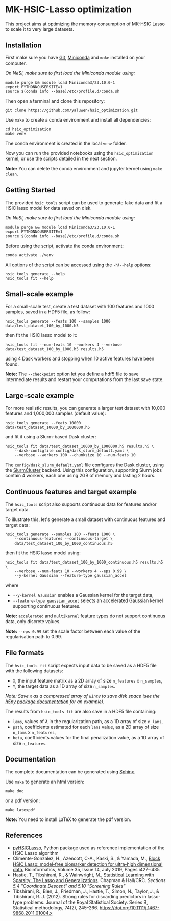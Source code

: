 # MK-HSIC-Lasso optimization

This project aims at optimizing the memory consumption of MK-HSIC Lasso to scale it to very large datasets.


## Installation

First make sure you have [Git](https://git-scm.com/downloads), [Miniconda](https://docs.conda.io/en/latest/miniconda.html) and `make` installed on your computer.

*On NeSI, make sure to first load the Miniconda module using:*

```
module purge && module load Miniconda3/23.10.0-1
export PYTHONNOUSERSITE=1
source $(conda info --base)/etc/profile.d/conda.sh
```

Then open a terminal and clone this repository:

```
git clone https://github.com/yaluwen/hsic_optimization.git
```

Use `make` to create a conda environment and install all dependencies:

```
cd hsic_optimization
make venv
```

The conda environment is created in the local `venv` folder.

Now you can run the provided notebooks using the `hsic_optimization` kernel, or use the scripts detailed in the next section.

**Note:** You can delete the conda environment and jupyter kernel using `make clean`.


## Getting Started

The provided `hsic_tools` script can be used to generate fake data and fit a HSIC lasso model for data saved on disk.

*On NeSI, make sure to first load the Miniconda module using:*

```
module purge && module load Miniconda3/23.10.0-1
export PYTHONNOUSERSITE=1
source $(conda info --base)/etc/profile.d/conda.sh
```

Before using the script, activate the conda environment:

```
conda activate ./venv
```

All options of the script can be accessed using the `-h`/`--help` options:

```
hsic_tools generate --help
hsic_tools fit --help
```


## Small-scale example

For a small-scale test, create a test dataset with 100 features and 1000 samples, saved in a HDF5 file, as follow:

```
hsic_tools generate --feats 100 --samples 1000 data/test_dataset_100_by_1000.h5
```

then fit the HSIC lasso model to it:

```
hsic_tools fit --num-feats 10 --workers 4 --verbose data/test_dataset_100_by_1000.h5 results.h5
```

using 4 Dask workers and stopping when 10 active features have been found.

**Note:** The `--checkpoint` option let you define a hdf5 file to save intermediate results and restart your computations from the last save state.


## Large-scale example

For more realistic results, you can generate a larger test dataset with 10,000 features and 1,000,000 samples (default value):

```
hsic_tools generate --feats 10000 data/test_dataset_10000_by_1000000.h5
```

and fit it using a Slurm-based Dask cluster:

```
hsic_tools fit data/test_dataset_10000_by_1000000.h5 results.h5 \
    --dask-configfile config/dask_slurm_default.yaml \
    --verbose --workers 100 --chunksize 10 --num-feats 10
```

The `config/dask_slurm_default.yaml` file configures the Dask cluster, using the [SlurmCluster](https://jobqueue.dask.org/en/latest/generated/dask_jobqueue.SLURMCluster.html) backend.
Using this configuration, supporting Slurm jobs contain 4 workers, each one using 2GB of memory and lasting 2 hours.


## Continuous features and target example

The `hsic_tools` script also supports continuous data for features and/or target data.

To illustrate this, let's generate a small dataset with continuous features and target data:

```
hsic_tools generate --samples 100 --feats 1000 \
    --continuous-features --continuous-target \
    data/test_dataset_100_by_1000_continuous.h5
```

then fit the HSIC lasso model using:

```
hsic_tools fit data/test_dataset_100_by_1000_continuous.h5 results.h5 \
    --verbose --num-feats 10 --workers 4 --eps 0.99 \
    --y-kernel Gaussian --feature-type gaussian_accel
```

where

- `--y-kernel Gaussian` enables a Gaussian kernel for the target data,
- `--feature-type gaussian_accel` selects an accelerated Gaussian kernel supporting continuous features.

**Note:** `accelerated` and `multikernel` feature types do not support continuous data, only discrete values.

**Note:** `--eps 0.99` set the scale factor between each value of the regularisation path to 0.99.


## File formats

The `hsic_tools fit` script expects input data to be saved as a HDF5 file with the following datasets:

- `X`, the input feature matrix as a 2D array of size `n_features` x `n_samples`,
- `Y`, the target data as a 1D array of size `n_samples`.

*Note: Save `X` as a compressed array of `uint8` to save disk space (see the [h5py package documentation](https://docs.h5py.org/en/stable/high/dataset.html#filter-pipeline) for an example).*

The results from `hsic_tools fit` are also save in a HDF5 file containing:

- `lams`, values of $\lambda$ in the regularization path, as a 1D array of size `n_lams`,
- `path`, coefficients estimated for each `lams` value, as a 2D array of size `n_lams` x `n_features`,
- `beta`, coefficients values for the final penalization value, as a 1D array of size `n_features`.


## Documentation

The complete documentation can be generated using [Sphinx](https://www.sphinx-doc.org).

Use `make` to generate an html version:

```
make doc
```

or a pdf version:

```
make latexpdf
```

**Note:** You need to install LaTeX to generate the pdf version.


## References

- [pyHSICLasso](https://github.com/riken-aip/pyHSICLasso), Python package used as reference implementation of the HSIC Lasso algorithm
- Climente-González, H., Azencott, C-A., Kaski, S., & Yamada, M., [Block HSIC Lasso: model-free biomarker detection for ultra-high dimensional data.](https://doi.org/10.1093/bioinformatics/btz333) Bioinformatics, Volume 35, Issue 14, July 2019, Pages i427–i435
- Hastie, T., Tibshirani, R., & Wainwright, M., [Statistical Learning with Sparsity: The Lasso and Generalizations](https://hastie.su.domains/StatLearnSparsity_files/SLS_corrected_1.4.16.pdf). Chapman & Hall/CRC. *Sections 5.4 "Coordinate Descent" and 5.10 "Screening Rules"*
- Tibshirani, R., Bien, J., Friedman, J., Hastie, T., Simon, N., Taylor, J., & Tibshirani, R. J. (2012). Strong rules for discarding predictors in lasso-type problems. Journal of the Royal Statistical Society. Series B, Statistical methodology, 74(2), 245–266. https://doi.org/10.1111/j.1467-9868.2011.01004.x
